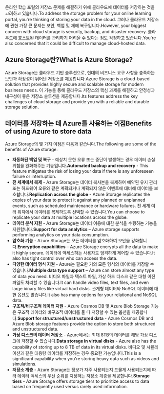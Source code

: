 <span data-ttu-id="8aed3-101">온라인 학습 포털의 저장소 문제를 해결하기 위해 클라우드에 데이터를 저장하는 것을 고려하고 있습니다.</span><span class="sxs-lookup"><span data-stu-id="8aed3-101">To address the storage problem for your online learning portal, you're thinking of storing your data in the cloud.</span></span> <span data-ttu-id="8aed3-102">그러나 클라우드 저장소에 관한 가장 큰 문제는 보안, 백업 및 재해 복구입니다.</span><span class="sxs-lookup"><span data-stu-id="8aed3-102">However, your biggest concern with cloud storage is security, backup, and disaster recovery.</span></span> <span data-ttu-id="8aed3-103">클라우드에 호스트된 데이터를 관리하기 어려울 수 있다는 점도 걱정하고 있습니다.</span><span class="sxs-lookup"><span data-stu-id="8aed3-103">You're also concerned that it could be difficult to manage cloud-hosted data.</span></span>

## <a name="what-is-azure-storage"></a><span data-ttu-id="8aed3-104">Azure Storage란?</span><span class="sxs-lookup"><span data-stu-id="8aed3-104">What is Azure Storage?</span></span>

<span data-ttu-id="8aed3-105">Azure Storage는 클라우드 기반 솔루션으로, 현대의 비즈니스 요구 사항을 충족하는 보안과 확장성이 뛰어난 저장소를 제공합니다.</span><span class="sxs-lookup"><span data-stu-id="8aed3-105">Azure Storage is a cloud-based solution that provides highly secure and scalable storage for modern business needs.</span></span> <span data-ttu-id="8aed3-106">이 기능을 통해 클라우드 저장소의 핵심 과제를 해결하고 안정성과 내구성이 좋은 저장소 솔루션을 제공합니다.</span><span class="sxs-lookup"><span data-stu-id="8aed3-106">Its features address the key challenges of cloud storage and provide you with a reliable and durable storage solution.</span></span>

## <a name="benefits-of-using-azure-to-store-data"></a><span data-ttu-id="8aed3-107">데이터를 저장하는 데 Azure를 사용하는 이점</span><span class="sxs-lookup"><span data-stu-id="8aed3-107">Benefits of using Azure to store data</span></span>

<span data-ttu-id="8aed3-108">Azure Storage의 몇 가지 이점은 다음과 같습니다.</span><span class="sxs-lookup"><span data-stu-id="8aed3-108">The following are some of the benefits of Azure storage:</span></span>

- <span data-ttu-id="8aed3-109">**자동화된 백업 및 복구** - 예상치 못한 오류 또는 중단이 발생하는 경우 데이터 손실 위험을 완화해주는 기능입니다.</span><span class="sxs-lookup"><span data-stu-id="8aed3-109">**Automated backup and recovery** - This feature mitigates the risk of losing your data if there is any unforeseen failure or interruption.</span></span>
- <span data-ttu-id="8aed3-110">**전 세계에서 복제** - Azure Storage는 데이터 복사본을 복제하여 예약된 유지 관리 또는 하드웨어 오류와 같은 계획되거나 계획되지 않은 이벤트에 대비해 데이터를 보호합니다.</span><span class="sxs-lookup"><span data-stu-id="8aed3-110">**Replication across the globe** - Azure Storage replicates the copies of your data to protect it against any planned or unplanned events, such as scheduled maintenance or hardware failures.</span></span> <span data-ttu-id="8aed3-111">전 세계 여러 위치에서 데이터를 복제하도록 선택할 수 있습니다.</span><span class="sxs-lookup"><span data-stu-id="8aed3-111">You can choose to replicate your data at multiple locations across the globe.</span></span>
- <span data-ttu-id="8aed3-112">**데이터 분석 지원** - Azure Storage는 데이터 이용에 대한 분석을 수행하는 기능을 지원합니다.</span><span class="sxs-lookup"><span data-stu-id="8aed3-112">**Support for data analytics** – Azure storage supports performing analytics on your data consumption.</span></span>
- <span data-ttu-id="8aed3-113">**암호화 기능** - Azure Storage는 모든 데이터를 암호화하여 보안을 강화합니다.</span><span class="sxs-lookup"><span data-stu-id="8aed3-113">**Encryption capabilities** – Azure Storage encrypts all the data to make it highly secure.</span></span> <span data-ttu-id="8aed3-114">데이터에 액세스하는 사용자도 엄격하게 제어할 수 있습니다.</span><span class="sxs-lookup"><span data-stu-id="8aed3-114">It also has tight control over who can access the data.</span></span>
- <span data-ttu-id="8aed3-115">**다양한 데이터 형식 지원** - Azure는 필요한 거의 모든 형식의 데이터를 저장할 수 있습니다.</span><span class="sxs-lookup"><span data-stu-id="8aed3-115">**Multiple data type support** – Azure can store almost any type of data you need.</span></span> <span data-ttu-id="8aed3-116">비디오 파일과 텍스트 파일, 가상 하드 디스크 같은 대형 이진 파일도 처리할 수 있습니다.</span><span class="sxs-lookup"><span data-stu-id="8aed3-116">It can handle video files, text files, and even large binary files like virtual hard disks.</span></span> <span data-ttu-id="8aed3-117">관계형 데이터와 NoSQL 데이터에 대한 옵션도 많습니다.</span><span class="sxs-lookup"><span data-stu-id="8aed3-117">It also has many options for your relational and NoSQL data.</span></span>
- <span data-ttu-id="8aed3-118">**구조적/비구조적 데이터 지원** - Azure Cosmos DB 및 Azure Blob Storage 기능은 구조적 데이터와 비구조적 데이터를 둘 다 저장할 수 있는 옵션을 제공합니다.</span><span class="sxs-lookup"><span data-stu-id="8aed3-118">**Support for structured/unstructured data** - Azure Cosmos DB and Azure Blob storage features provide the option to store both structured and unstructured data.</span></span>
- <span data-ttu-id="8aed3-119">**가상 디스크의 데이터 저장소** - Azure에서는 최대 8TB의 데이터를 해당 가상 디스크에 저장할 수 있습니다.</span><span class="sxs-lookup"><span data-stu-id="8aed3-119">**Data storage in virtual disks** - Azure also has the capability of storing up to 8 TB of data in its virtual disks.</span></span> <span data-ttu-id="8aed3-120">비디오 및 시뮬레이션과 같은 대용량 데이터를 저장하는 경우 중요한 기능입니다.</span><span class="sxs-lookup"><span data-stu-id="8aed3-120">This is a significant capability when you're storing heavy data such as videos and simulations.</span></span>
- <span data-ttu-id="8aed3-121">**저장소 계층** - Azure Storage는 정보가 자주 사용되는지 드물게 사용되는지에 따라 데이터 액세스의 우선 순위를 지정하는 저장소 계층을 제공합니다.</span><span class="sxs-lookup"><span data-stu-id="8aed3-121">**Storage tiers** - Azure Storage offers storage tiers to prioritize access to data based on frequently used versus rarely used information.</span></span>
